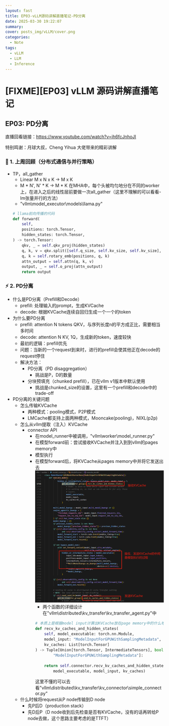 ```yaml
---
layout: fast
title: EP03-vLLM源码讲解直播笔记-PD分离
date: 2025-03-30 19:22:07
summary: 
cover: posts_img/vLLM/cover.png
categories: 
  - Note
tags: 
  - vLLM
  - LLM
  - Inference
---
```


# [FIXME][EP03] vLLM 源码讲解直播笔记

## EP03: PD分离

直播回看链接：https://www.youtube.com/watch?v=ih6fcJnhoJI

特别鸣谢：月球大叔，Cheng Yihua 大佬带来的精彩讲解

### 📌 1. 上周回顾（分布式通信与并行策略）

- TP，all_gather
    - Linear M x N x K -> M x K
    - M * N', N' * K -> M * K
    在MHA中，每个头被均匀地分在不同的worker上，在进入之后的线性层前要做一次all_gather（这里不理解的可以看看-lm张量并行的方法）
    - "vllm\model_executor\models\llama.py"
    ```python
    # llama前向传播的代码
    def forward(
        self,
        positions: torch.Tensor,
        hidden_states: torch.Tensor,
    ) -> torch.Tensor:
        qkv, _ = self.qkv_proj(hidden_states)
        q, k, v = qkv.split([self.q_size, self.kv_size, self.kv_size], dim=-1)
        q, k = self.rotary_emb(positions, q, k)
        attn_output = self.attn(q, k, v)
        output, _ = self.o_proj(attn_output)
        return output
    ```

### ⚡ 2. PD分离

- 什么是PD分离（Prefill和Decode）
    - prefill: 处理输入的prompt，生成KVCache
    - decode: 根据KVCache连续自回归生成一个一个的token
- 为什么要PD分离
    - prefill: attention N tokens QKV，与序列长度n的平方成正比，需要相当多时间
    - decode: attention N KV, 1Q，生成新的token，速度较快
    - 最初的逻辑：prefill优先
    - 问题：当新的一个request到来时，进行的prefill会使其他正在decode的request停住
    - 解决方法：
        - PD分离（PD disaggregation）
            - 挑战是P，D的数量
        - 分块预填充（chunked prefill），已在vllm v1版本中默认使用
            - 挑战是chunked_size的设置，这里有一个prefill和decode中的trade-off
- PD分离的关键问题
    - 怎么传输KVCache
        - 两种模式：pooling模式，P2P模式
        - LMCache都支持上面两种模式，Mooncake(pooling)，NIXL(p2p)
    - 怎么从vllm提取（注入）KVCache
        - connector API
            - 在model_runner中被调用，"vllm\worker\model_runner.py"
            - 在模型forward前：尝试接收KVCache并注入到到vllm的pages memory中
            - 模型执行
            - 在模型forward后，将KVCache从pages memory中并将它发送出去
              ![](posts_img/vLLM-EP03/1743330247803.png)
                - 两个函数的详细设计在"vllm\distributed\kv_transfer\kv_transfer_agent.py"中
                ```python
                # 本质上是根据model input计算出KVCache放在page memory中的什么地方
                def recv_kv_caches_and_hidden_states(
                    self, model_executable: torch.nn.Module,
                    model_input: "ModelInputForGPUWithSamplingMetadata",
                    kv_caches: List[torch.Tensor]
                ) -> Tuple[Union[torch.Tensor, IntermediateTensors], bool,
                        "ModelInputForGPUWithSamplingMetadata"]:
              
                    return self.connector.recv_kv_caches_and_hidden_states(
                        model_executable, model_input, kv_caches)
                ```
                这里不懂的可以去看"vllm\distributed\kv_transfer\kv_connector\simple_connector.py"
    - 什么时候将request从P node传输到D node
        - 先P后D（production stack）
        - 先D后P（D node收到后先检查是否有KVCache，没有的话再转给P node去做，这个思路主要考虑的是TTFT）


